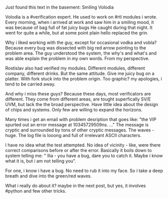 
Just found this text in the basement:
Smiling Volodia

Volodia is a #verification expert. He used to work on #rtl modules i wrote.
Every morning, when i arrived at work and saw him in a smiling mood, it was because of bag full of fat juicy bugs He caught during that night.
It went for quite a while, but at some point plain hello replaced the grin.

Why i liked working with the guy, except for occasional vodka and vobla?
Because every bug was dissected with big red arrow pointing to the problem area. The guy understood the system, the why's and what's and was able explain the problem  in my own words. From my perspective.

Rostislav also had verified my modules. Different modules, different company, different drinks.
But the same attitude. Give me juicy bug on a platter. With fork stuck into the problem origin. Too graphic? my apologies, i tend to be carried away.

And why i miss these guys?
Because these days, most verificators are different. They come from different areas, are tought superfically SV/E UVM, but lack the the broad perspective. Have little idea about the design of chips and systems. Only few are willing to expand the horizons.

Many times i get an email with problem desription that goes like:
  "the VIP spurted out an error message at 10345729509ns. ..."
The message is cryptic and surrounded by tons of other cryptic messages. The waves - huge. The log file is looong and full of irrelevant ASCII characters.

I have no idea what the test attempted.  No idea of vicinity - like, were there correct comparisons before or after the error. Basically it boils down to system telling me:
  " Ilia - you have a bug, dare you to catch it. Maybe i know what it is, but i am not telling you".

For one, i know i have a bug. No need to rub it into my face.
So i take a deep breath and dive into the green/red waves.

What i really do about it? maybe in the next post, but yes, it involves #python and few other tricks.
